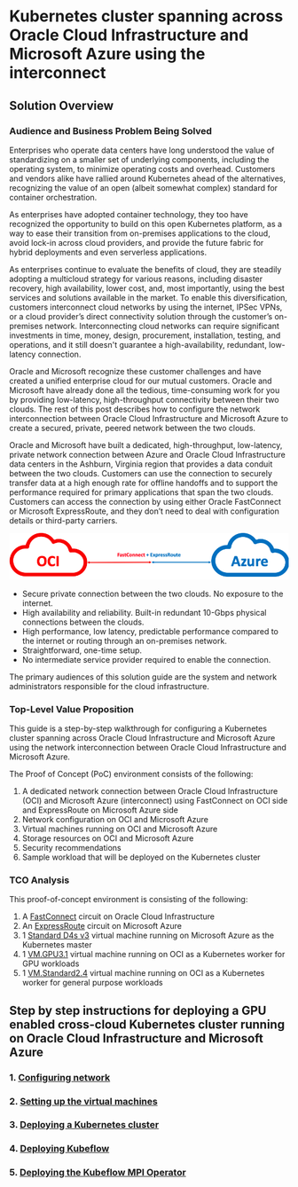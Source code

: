 # Kubernetes cluster spanning across Oracle Cloud Infrastructure and Microsoft Azure using the interconnect

## Solution Overview

### Audience and Business Problem Being Solved

Enterprises who operate data centers have long understood the value of standardizing on a smaller set of underlying components, including the operating system, to minimize operating costs and overhead. Customers and vendors alike have rallied around Kubernetes ahead of the alternatives, recognizing the value of an open (albeit somewhat complex) standard for container orchestration.

As enterprises have adopted container technology, they too have recognized the opportunity to build on this open Kubernetes platform, as a way to ease their transition from on-premises applications to the cloud, avoid lock-in across cloud providers, and provide the future fabric for hybrid deployments and even serverless applications.

As enterprises continue to evaluate the benefits of cloud, they are steadily adopting a multicloud strategy for various reasons, including disaster recovery, high availability, lower cost, and, most importantly, using the best services and solutions available in the market. To enable this diversification, customers interconnect cloud networks by using the internet, IPSec VPNs, or a cloud provider’s direct connectivity solution through the customer’s on-premises network. Interconnecting cloud networks can require significant investments in time, money, design, procurement, installation, testing, and operations, and it still doesn't guarantee a high-availability, redundant, low-latency connection.

Oracle and Microsoft recognize these customer challenges and have created a unified enterprise cloud for our mutual customers. Oracle and Microsoft have already done all the tedious, time-consuming work for you by providing low-latency, high-throughput connectivity between their two clouds. The rest of this post describes how to configure the network interconnection between Oracle Cloud Infrastructure and Microsoft Azure to create a secured, private, peered network between the two clouds.

Oracle and Microsoft have built a dedicated, high-throughput, low-latency, private network connection between Azure and Oracle Cloud Infrastructure data centers in the Ashburn, Virginia region that provides a data conduit between the two clouds. Customers can use the connection to securely transfer data at a high enough rate for offline handoffs and to support the performance required for primary applications that span the two clouds. Customers can access the connection by using either Oracle FastConnect or Microsoft ExpressRoute, and they don’t need to deal with configuration details or third-party carriers.

![](./images/oci-azure-interconnect.png)


- Secure private connection between the two clouds. No exposure to the internet.
- High availability and reliability. Built-in redundant 10-Gbps physical connections between the clouds.
- High performance, low latency, predictable performance compared to the internet or routing through an on-premises network.
- Straightforward, one-time setup.
- No intermediate service provider required to enable the connection.


The primary audiences of this solution guide are the system and network administrators responsible for the cloud infrastructure.

### Top-Level Value Proposition

This guide is a step-by-step walkthrough for configuring a Kubernetes cluster spanning across Oracle Cloud Infrastructure and Microsoft Azure using the network interconnection between Oracle Cloud Infrastructure and Microsoft Azure.

The Proof of Concept (PoC) environment consists of the following:

1. A dedicated network connection between Oracle Cloud Infrastructure (OCI) and Microsoft Azure (interconnect) using FastConnect on OCI side and ExpressRoute on Microsoft Azure side
2. Network configuration on OCI and Microsoft Azure
3. Virtual machines running on OCI and Microsoft Azure
4. Storage resources on OCI and Microsoft Azure
5. Security recommendations
6. Sample workload that will be deployed on the Kubernetes cluster

### TCO Analysis

This proof-of-concept environment is consisting of the following:

1. A [FastConnect](https://cloud.oracle.com/en_US/fastconnect) circuit on Oracle Cloud Infrastructure
2. An [ExpressRoute](https://azure.microsoft.com/en-us/services/expressroute/) circuit on Microsoft Azure
3. 1 [Standard D4s v3](https://docs.microsoft.com/en-us/azure/virtual-machines/linux/sizes-general#dsv3-series-1) virtual machine running on Microsoft Azure as the Kubernetes master
4. 1 [VM.GPU3.1](https://docs.cloud.oracle.com/iaas/Content/Compute/References/computeshapes.htm#virtualmachines) virtual machine running on OCI as a Kubernetes worker for GPU workloads
5. 1 [VM.Standard2.4](https://docs.cloud.oracle.com/iaas/Content/Compute/References/computeshapes.htm#virtualmachines) virtual machine running on OCI as a Kubernetes worker for general purpose workloads


## Step by step instructions for deploying a GPU enabled cross-cloud Kubernetes cluster running on Oracle Cloud Infrastructure and Microsoft Azure

### 1. [Configuring network](./docs/network-setup.md)
### 2. [Setting up the virtual machines](./docs/kubeflow-setup.md)
### 3. [Deploying a Kubernetes cluster](./docs/kubernetes-setup.md)
### 4. [Deploying Kubeflow](./docs/kubeflow-setup.md)
### 5. [Deploying the Kubeflow MPI Operator](./docs/mpi-setup.md)